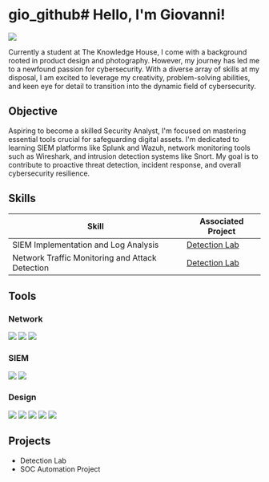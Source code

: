 # gio_github# Hello, I'm Giovanni!
<a href="https://www.linkedin.com/in/giovanni-garcia-flores"><img src="https://img.shields.io/badge/-LinkedIn-0072b1?&style=for-the-badge&logo=linkedin&logoColor=white" /></a>

Currently a student at The Knowledge House, I come with a background rooted in product design and photography. However, my journey has led me to a newfound passion for cybersecurity. With a diverse array of skills at my disposal, I am excited to leverage my creativity, problem-solving abilities, and keen eye for detail to transition into the dynamic field of cybersecurity.

## Objective

Aspiring to become a skilled Security Analyst, I'm focused on mastering essential tools crucial for safeguarding digital assets. I'm dedicated to learning SIEM platforms like Splunk and Wazuh, network monitoring tools such as Wireshark, and intrusion detection systems like Snort. My goal is to contribute to proactive threat detection, incident response, and overall cybersecurity resilience.

## Skills


| Skill                                         | Associated Project         |
|-----------------------------------------------|----------------------------|
| SIEM Implementation and Log Analysis          | <a href="https://google.com">Detection Lab</a>|
| Network Traffic Monitoring and Attack Detection | <a href="https://google.com">Detection Lab</a>|


## Tools


### Network
<div>
    <img src="https://img.shields.io/badge/-Wireshark-1679A7?&style=for-the-badge&logo=Wireshark&logoColor=white" />
    <img src="https://img.shields.io/badge/-Suricata-EF3B2D?&style=for-the-badge&logo=Suricata&logoColor=white" />
    <img src="https://img.shields.io/badge/-Zeek-777BB4?&style=for-the-badge&logo=Zeek&logoColor=white" />
</div>

### SIEM
<div>
    <img src="https://img.shields.io/badge/-Microsoft_Sentinel-0078D4?&style=for-the-badge&logo=Microsoft&logoColor=white" />
    <img src="https://img.shields.io/badge/-Splunk-000000?&style=for-the-badge&logo=Splunk&logoColor=white" />
</div>

### Design
<div>
    <img src="https://img.shields.io/badge/Adobe%20Premiere%20Pro-9999FF.svg?style=for-the-badge&logo=Adobe%20Premiere%20Pro&logoColor=white" />
    <img src="https://img.shields.io/badge/affinityphoto-%237E4DD2.svg?style=for-the-badge&logo=affinity-photo&logoColor=white" />
    <img src="https://img.shields.io/badge/affinity%20desginer-%231B72BE.svg?style=for-the-badge&logo=affinity-designer&logoColor=white" />
    <img src="https://img.shields.io/badge/figma-%23F24E1E.svg?style=for-the-badge&logo=figma&logoColor=white" />
    <img src="https://img.shields.io/badge/Adobe%20InDesign-49021F?style=for-the-badge&logo=adobeindesign&logoColor=white)" />

</div>

## Projects
- Detection Lab
- SOC Automation Project

